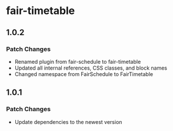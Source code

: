 # fair-timetable

## 1.0.2

### Patch Changes

- Renamed plugin from fair-schedule to fair-timetable
- Updated all internal references, CSS classes, and block names
- Changed namespace from FairSchedule to FairTimetable

## 1.0.1

### Patch Changes

- Update dependencies to the newest version
